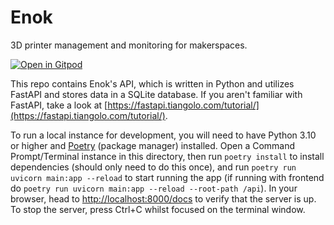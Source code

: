 # Enok

3D printer management and monitoring for makerspaces.

[![Open in Gitpod](https://gitpod.io/button/open-in-gitpod.svg)](https://gitpod.io/#https://github.com/tomglennhs/enok)

This repo contains Enok's API, which is written in Python and utilizes FastAPI and stores data in a SQLite database. If you aren't familiar with FastAPI, take a look at [https://fastapi.tiangolo.com/tutorial/](https://fastapi.tiangolo.com/tutorial/).

<!-- TODO: Add more docs here, explain how to clone the repo, etc -->
<!-- https://github.com/tiangolo/full-stack-fastapi-postgresql/ - probably will want to refer back to this for project structure -->
To run a local instance for development, you will need to have Python 3.10 or higher and [Poetry](https://python-poetry.org/docs/) (package manager) installed. Open a Command Prompt/Terminal instance in this directory, then run `poetry install` to install dependencies (should only need to do this once), and run `poetry run uvicorn main:app --reload` to start running the app (if running with frontend do `poetry run uvicorn main:app --reload --root-path /api`). In your browser, head to [http://localhost:8000/docs](http://localhost:8000/docs) to verify that the server is up. To stop the server, press Ctrl+C whilst focused on the terminal window.
